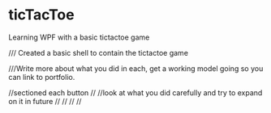 # ticTacToe

Learning WPF with a basic tictactoe game


/// Created a basic shell to contain the tictactoe game


///Write more about what you did in each, get a working model going so you can link to portfolio.

//sectioned each button
//
//look at what you did carefully and try to expand on it in future
//
//
//
//
